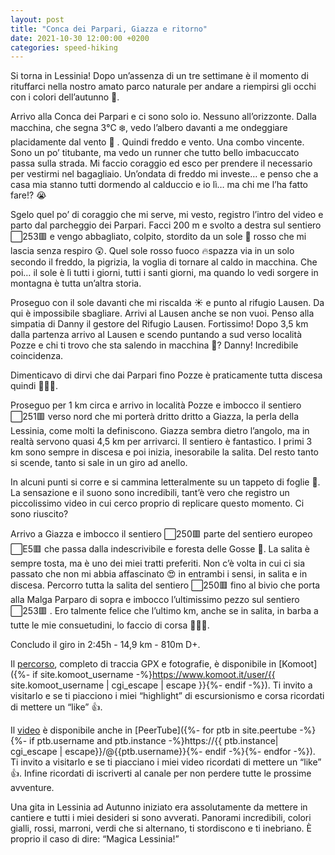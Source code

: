```yaml
---
layout: post
title: "Conca dei Parpari, Giazza e ritorno"
date: 2021-10-30 12:00:00 +0200
categories: speed-hiking
---
```


Si torna in Lessinia! Dopo un’assenza di un tre settimane è il momento di rituffarci nella nostro amato parco naturale per andare a riempirsi gli occhi con i colori dell’autunno 🍁.

Arrivo alla Conca dei Parpari e ci sono solo io. Nessuno all’orizzonte. Dalla macchina, che segna 3℃ ❄️, vedo l’albero davanti a me ondeggiare placidamente dal vento 🍃 . Quindi freddo e vento. Una combo vincente. Sono un po’ titubante, ma vedo un runner che tutto bello imbacuccato passa sulla strada. Mi faccio coraggio ed esco per prendere il necessario per vestirmi nel bagagliaio. Un’ondata di freddo mi investe… e penso che a casa mia stanno tutti dormendo al calduccio e io lì… ma chi me l’ha fatto fare!? 😭

Sgelo quel po’ di coraggio che mi serve, mi vesto, registro l’intro del video e parto dal parcheggio dei Parpari. Facci 200 m e svolto a destra sul sentiero ⬜️253🟥 e vengo abbagliato, colpito, stordito da un sole 🌅 rosso che mi lascia senza respiro 😲. Quel sole rosso fuoco 🔥spazza via in un solo secondo il freddo, la pigrizia, la voglia di tornare al caldo in macchina. Che poi… il sole è lì tutti i giorni, tutti i santi giorni, ma quando lo vedi sorgere in montagna è tutta un’altra storia.

Proseguo con il sole davanti che mi riscalda ☀️ e punto al rifugio Lausen. Da qui è impossibile sbagliare. Arrivi al Lausen anche se non vuoi. Penso alla simpatia di Danny il gestore del Rifugio Lausen. Fortissimo! Dopo 3,5 km dalla partenza arrivo al Lausen e scendo puntando a sud verso località Pozze e chi ti trovo che sta salendo in macchina 🚙? Danny! Incredibile coincidenza.

Dimenticavo di dirvi che dai Parpari fino Pozze è praticamente tutta discesa quindi 🏃🏻‍♂️.

Proseguo per 1 km circa e arrivo in località Pozze e imbocco il sentiero ⬜️251🟥 verso nord che mi porterà dritto dritto a Giazza, la perla della Lessinia, come molti la definiscono. Giazza sembra dietro l’angolo, ma in realtà servono quasi 4,5 km per arrivarci. Il sentiero è fantastico. I primi 3 km sono sempre in discesa e poi inizia, inesorabile la salita. Del resto tanto si scende, tanto si sale in un giro ad anello.

In alcuni punti si corre e si cammina letteralmente su un tappeto di foglie 🍁. La sensazione e il suono sono incredibili, tant’è vero che registro un piccolissimo video in cui cerco proprio di replicare questo momento. Ci sono riuscito?

Arrivo a Giazza e imbocco il sentiero ⬜️250🟥  parte del sentiero europeo ⬜️E5🟥 che passa dalla indescrivibile e foresta delle Gosse 🌲. La salita è sempre tosta, ma è uno dei miei tratti preferiti. Non c’è volta in cui ci sia passato che non mi abbia affascinato 😍 in entrambi i sensi, in salita e in discesa. Percorro tutta la salita del sentiero ⬜️250🟥 fino al bivio che porta alla Malga Parparo di sopra e imbocco l’ultimissimo pezzo sul sentiero ⬜️253🟥 . Ero talmente felice che l’ultimo km, anche se in salita, in barba a tutte le mie consuetudini, lo faccio di corsa 🏃🏻‍♂️.

Concludo il giro in 2:45h - 14,9 km - 810m D+.

Il [percorso][percorso], completo di traccia GPX e fotografie, è disponibile in [Komoot]({%- if site.komoot_username -%}https://www.komoot.it/user/{{ site.komoot_username | cgi_escape | escape }}{%- endif -%}). Ti invito a visitarlo e se ti piacciono i miei “highlight” di escursionismo e corsa ricordati di mettere un “like” 👍.

Il [video][video] è disponibile anche in [PeerTube]({%- for ptb in site.peertube -%}{%- if ptb.username and ptb.instance -%}https://{{ ptb.instance| cgi_escape | escape}}/@{{ptb.username}}{%- endif -%}{%- endfor -%}). Ti invito a visitarlo e se ti piacciano i miei video ricordati di mettere un “like” 👍. Infine ricordati di iscriverti al canale per non perdere tutte le prossime avventure.

[percorso]: https://www.komoot.it/tour/543241222?ref=wtd
[video]: https://peertube.uno/w/35cJrobg93VHUpoJCCGD5J

Una gita in Lessinia ad Autunno iniziato era assolutamente da mettere in cantiere e tutti i miei desideri si sono avverati. Panorami incredibili, colori gialli, rossi, marroni, verdi che si alternano, ti stordiscono e ti inebriano. È proprio il caso di dire: “Magica Lessinia!”